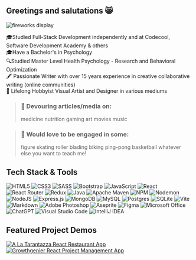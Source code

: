 ## Greetings and salutations 😸

![fireworks display](https://images2.imgbox.com/f2/fe/crZU9vDP_o.jpg)

🎓Studied Full-Stack Development independently and at Codecool, Software Development Academy & others <br>
🎓Have a Bachelor's in Psychology <br>
🔍Studied Master Level Health Psychology - Research and Behavioral Optimization <br>
🖋 Passionate Writer with over 15 years experience in creative collaborative writing (online communities) <br>
🎨 Lifelong Hobbyist Visual Artist and Designer in various mediums 

> ### 🥗 Devouring articles/media on: 
>
> medicine 
> nutrition 
> gaming
> art
> movies
> music

> ### 🏓 Would love to be engaged in some:
>
> figure skating 
> roller blading
> biking
> ping-pong
> basketball
> whatever else you want to teach me! 

## Tech Stack & Tools
![HTML5](https://img.shields.io/badge/html5-%23E34F26.svg?style=for-the-badge&logo=html5&logoColor=white) 
![CSS3](https://img.shields.io/badge/css3-%231572B6.svg?style=for-the-badge&logo=css3&logoColor=white) 
![SASS](https://img.shields.io/badge/SASS-hotpink.svg?style=for-the-badge&logo=SASS&logoColor=white) 
![Bootstrap](https://img.shields.io/badge/bootstrap-%238511FA.svg?style=for-the-badge&logo=bootstrap&logoColor=white) 
![JavaScript](https://img.shields.io/badge/javascript-%23323330.svg?style=for-the-badge&logo=javascript&logoColor=%23F7DF1E) 
![React](https://img.shields.io/badge/react-%2320232a.svg?style=for-the-badge&logo=react&logoColor=%2361DAFB) 
![React Router](https://img.shields.io/badge/React_Router-CA4245?style=for-the-badge&logo=react-router&logoColor=white) 
![Redux](https://img.shields.io/badge/redux-%23593d88.svg?style=for-the-badge&logo=redux&logoColor=white) 
![Java](https://img.shields.io/badge/java-%23ED8B00.svg?style=for-the-badge&logo=openjdk&logoColor=white) 
![Apache Maven](https://img.shields.io/badge/Apache%20Maven-C71A36?style=for-the-badge&logo=Apache%20Maven&logoColor=white) 
![NPM](https://img.shields.io/badge/NPM-%23CB3837.svg?style=for-the-badge&logo=npm&logoColor=white)
![Nodemon](https://img.shields.io/badge/NODEMON-%23323330.svg?style=for-the-badge&logo=nodemon&logoColor=%BBDEAD)
![NodeJS](https://img.shields.io/badge/node.js-6DA55F?style=for-the-badge&logo=node.js&logoColor=white) 
![Express.js](https://img.shields.io/badge/express.js-%23404d59.svg?style=for-the-badge&logo=express&logoColor=%2361DAFB) 
![MongoDB](https://img.shields.io/badge/MongoDB-%234ea94b.svg?style=for-the-badge&logo=mongodb&logoColor=white) 
![MySQL](https://img.shields.io/badge/mysql-4479A1.svg?style=for-the-badge&logo=mysql&logoColor=white) 
![Postgres](https://img.shields.io/badge/postgres-%23316192.svg?style=for-the-badge&logo=postgresql&logoColor=white) 
![SQLite](https://img.shields.io/badge/sqlite-%2307405e.svg?style=for-the-badge&logo=sqlite&logoColor=white) 
![Vite](https://img.shields.io/badge/vite-%23646CFF.svg?style=for-the-badge&logo=vite&logoColor=white) 
![Markdown](https://img.shields.io/badge/markdown-%23000000.svg?style=for-the-badge&logo=markdown&logoColor=white)
![Adobe Photoshop](https://img.shields.io/badge/adobe%20photoshop-%2331A8FF.svg?style=for-the-badge&logo=adobe%20photoshop&logoColor=white) 
![Aseprite](https://img.shields.io/badge/Aseprite-FFFFFF?style=for-the-badge&logo=Aseprite&logoColor=#7D929E) 
![Figma](https://img.shields.io/badge/figma-%23F24E1E.svg?style=for-the-badge&logo=figma&logoColor=white) 
![Microsoft Office](https://img.shields.io/badge/Microsoft_Office-D83B01?style=for-the-badge&logo=microsoft-office&logoColor=white)
![ChatGPT](https://img.shields.io/badge/chatGPT-74aa9c?style=for-the-badge&logo=openai&logoColor=white)
![Visual Studio Code](https://img.shields.io/badge/Visual%20Studio%20Code-0078d7.svg?style=for-the-badge&logo=visual-studio-code&logoColor=white)
![IntelliJ IDEA](https://img.shields.io/badge/IntelliJIDEA-000000.svg?style=for-the-badge&logo=intellij-idea&logoColor=white)

## Featured Project Demos
<!-- Get timestamp code:
let date_string = "10 Apr 2024";
let date = new Date(date_string);
let timestamp = Math.floor(date.getTime() / 1000);
console.log(timestamp) -->

[![A La Tarantazza React Restaurant App](https://ytcards.demolab.com/?id=dqWILxE249U&title=A+La+Tarantazza+React+Restaurant+App&lang=en&timestamp=1712696400&background_color=%230d1117&title_color=%23ffffff&stats_color=%23dedede&max_title_lines=1&width=250&border_radius=5&duration=587 "A La Tarantazza React Restaurant App")](https://youtu.be/dqWILxE249U?si=SDA9WtBT_5ToJMB3)
[![Growthgenier React Project Management App](https://ytcards.demolab.com/?id=nulTF8s-naw&title=Growthgenier+React+Project+Management+App&lang=en&timestamp=1712782800&background_color=%230d1117&title_color=%23ffffff&stats_color=%23dedede&max_title_lines=1&width=250&border_radius=5&duration=340 "Growthgenier React Project Management App")](https://youtu.be/nulTF8s-naw?si=-p6ABp-BhdHQ2TRf)


